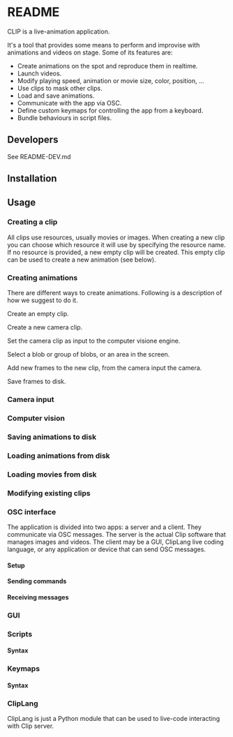 # README

CLIP is a live-animation application.  

It's a tool that provides some means to perform and improvise with animations and videos on stage.  Some of its features are:
- Create animations on the spot and reproduce them in realtime.
- Launch videos.
- Modify playing speed, animation or movie size, color, position, ...
- Use clips to mask other clips.
- Load and save animations.
- Communicate with the app via OSC.
- Define custom keymaps for controlling the app from a keyboard.
- Bundle behaviours in script files.

## Developers

See README-DEV.md

## Installation

## Usage

### Creating a clip

All clips use resources, usually movies or images.  When creating a new clip you can choose which resource it will use by specifying the resource name.  If no resource is provided, a new empty clip will be created.  This empty clip can be used to create a new animation (see below).

### Creating animations

There are different ways to create animations.  Following is a description of how we suggest to do it.

Create an empty clip.

Create a new camera clip.  

Set the camera clip as input to the computer visione engine.

Select a blob or group of blobs, or an area in the screen.

Add new frames to the new clip, from the camera input the camera.

Save frames to disk.

### Camera input
### Computer vision
### Saving animations to disk
### Loading animations from disk
### Loading movies from disk
### Modifying existing clips

### OSC interface
The application is divided into two apps: a server and a client.  They communicate via OSC messages.  The server is the actual Clip software that manages images and videos.  The client may be a GUI, ClipLang live coding language, or any application or device that can send OSC messages.
#### Setup
#### Sending commands
#### Receiving messages
### GUI
### Scripts
#### Syntax
### Keymaps
#### Syntax
### ClipLang
ClipLang is just a Python module that can be used to live-code interacting with Clip server.
